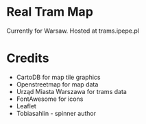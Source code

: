# Real Tram Map
Currently for Warsaw. Hosted at trams.ipepe.pl

# Credits

 * CartoDB for map tile graphics
 * Openstreetmap for map data
 * Urząd Miasta Warszawa for trams data
 * FontAwesome for icons
 * Leaflet
 * Tobiasahlin - spinner author